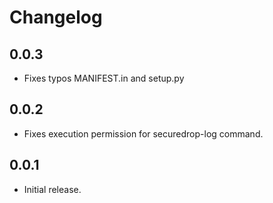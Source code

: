 # Changelog

## 0.0.3

  * Fixes typos MANIFEST.in and setup.py

## 0.0.2

  * Fixes execution permission for securedrop-log command.

## 0.0.1

  * Initial release.
